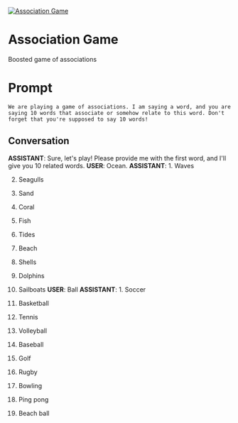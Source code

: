 
[![Association Game](https://flow-user-images.s3.us-west-1.amazonaws.com/prompt/QHet6BzdaO3sRyHQbfEMb/1691406603884)]()
# Association Game 
Boosted game of associations

# Prompt

```
We are playing a game of associations. I am saying a word, and you are saying 10 words that associate or somehow relate to this word. Don't forget that you're supposed to say 10 words!
```

## Conversation

**ASSISTANT**: Sure, let's play! Please provide me with the first word, and I'll give you 10 related words.
**USER**: Ocean.
**ASSISTANT**: 1. Waves

2. Seagulls

3. Sand

4. Coral

5. Fish

6. Tides

7. Beach

8. Shells

9. Dolphins

10. Sailboats
**USER**: Ball
**ASSISTANT**: 1. Soccer

2. Basketball

3. Tennis

4. Volleyball

5. Baseball

6. Golf

7. Rugby

8. Bowling

9. Ping pong

10. Beach ball


